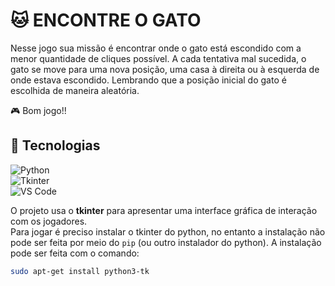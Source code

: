 # 🐱 ENCONTRE O GATO

Nesse jogo sua missão é encontrar onde o gato está escondido com a menor
quantidade de cliques possível. A cada tentativa mal sucedida, o gato se
move para uma nova posição, uma casa à direita ou à esquerda de onde estava
escondido. Lembrando que a posição inicial do gato é escolhida de maneira
aleatória. 

🎮 Bom jogo!!

## 🚀 Tecnologias

![Python](https://img.shields.io/badge/Python-3776AB?style=for-the-badge&logo=python&logoColor=white)  
![Tkinter](https://img.shields.io/badge/Tkinter-FFDD00?style=for-the-badge&logo=python&logoColor=black)  
![VS Code](https://img.shields.io/badge/VS%20Code-007ACC?style=for-the-badge&logo=visualstudiocode&logoColor=white)

O projeto usa o **tkinter** para apresentar uma interface gráfica de interação com os jogadores.  
Para jogar é preciso instalar o tkinter do python, no entanto a instalação não pode ser
feita por meio do ```pip``` (ou outro instalador do python). A instalação pode ser feita
com o comando:

```bash
sudo apt-get install python3-tk
```